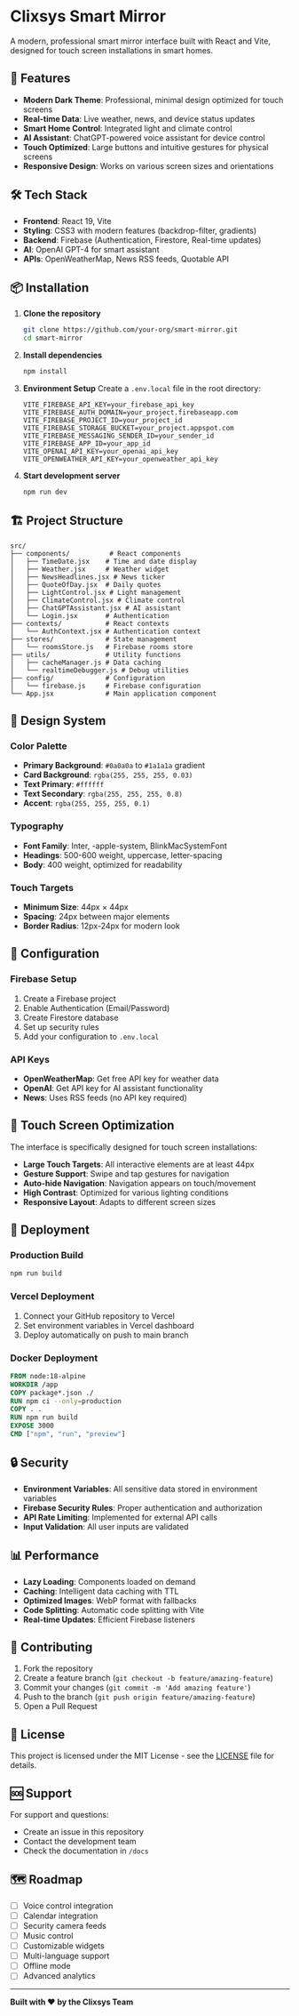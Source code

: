 # Clixsys Smart Mirror

A modern, professional smart mirror interface built with React and Vite, designed for touch screen installations in smart homes.

## 🚀 Features

- **Modern Dark Theme**: Professional, minimal design optimized for touch screens
- **Real-time Data**: Live weather, news, and device status updates
- **Smart Home Control**: Integrated light and climate control
- **AI Assistant**: ChatGPT-powered voice assistant for device control
- **Touch Optimized**: Large buttons and intuitive gestures for physical screens
- **Responsive Design**: Works on various screen sizes and orientations

## 🛠️ Tech Stack

- **Frontend**: React 19, Vite
- **Styling**: CSS3 with modern features (backdrop-filter, gradients)
- **Backend**: Firebase (Authentication, Firestore, Real-time updates)
- **AI**: OpenAI GPT-4 for smart assistant
- **APIs**: OpenWeatherMap, News RSS feeds, Quotable API

## 📦 Installation

1. **Clone the repository**
   ```bash
   git clone https://github.com/your-org/smart-mirror.git
   cd smart-mirror
   ```

2. **Install dependencies**
   ```bash
   npm install
   ```

3. **Environment Setup**
   Create a `.env.local` file in the root directory:
   ```env
   VITE_FIREBASE_API_KEY=your_firebase_api_key
   VITE_FIREBASE_AUTH_DOMAIN=your_project.firebaseapp.com
   VITE_FIREBASE_PROJECT_ID=your_project_id
   VITE_FIREBASE_STORAGE_BUCKET=your_project.appspot.com
   VITE_FIREBASE_MESSAGING_SENDER_ID=your_sender_id
   VITE_FIREBASE_APP_ID=your_app_id
   VITE_OPENAI_API_KEY=your_openai_api_key
   VITE_OPENWEATHER_API_KEY=your_openweather_api_key
   ```

4. **Start development server**
   ```bash
   npm run dev
   ```

## 🏗️ Project Structure

```
src/
├── components/          # React components
│   ├── TimeDate.jsx    # Time and date display
│   ├── Weather.jsx     # Weather widget
│   ├── NewsHeadlines.jsx # News ticker
│   ├── QuoteOfDay.jsx  # Daily quotes
│   ├── LightControl.jsx # Light management
│   ├── ClimateControl.jsx # Climate control
│   ├── ChatGPTAssistant.jsx # AI assistant
│   └── Login.jsx       # Authentication
├── contexts/           # React contexts
│   └── AuthContext.jsx # Authentication context
├── stores/             # State management
│   └── roomsStore.js   # Firebase rooms store
├── utils/              # Utility functions
│   ├── cacheManager.js # Data caching
│   └── realtimeDebugger.js # Debug utilities
├── config/             # Configuration
│   └── firebase.js     # Firebase configuration
└── App.jsx             # Main application component
```

## 🎨 Design System

### Color Palette
- **Primary Background**: `#0a0a0a` to `#1a1a1a` gradient
- **Card Background**: `rgba(255, 255, 255, 0.03)`
- **Text Primary**: `#ffffff`
- **Text Secondary**: `rgba(255, 255, 255, 0.8)`
- **Accent**: `rgba(255, 255, 255, 0.1)`

### Typography
- **Font Family**: Inter, -apple-system, BlinkMacSystemFont
- **Headings**: 500-600 weight, uppercase, letter-spacing
- **Body**: 400 weight, optimized for readability

### Touch Targets
- **Minimum Size**: 44px × 44px
- **Spacing**: 24px between major elements
- **Border Radius**: 12px-24px for modern look

## 🔧 Configuration

### Firebase Setup
1. Create a Firebase project
2. Enable Authentication (Email/Password)
3. Create Firestore database
4. Set up security rules
5. Add your configuration to `.env.local`

### API Keys
- **OpenWeatherMap**: Get free API key for weather data
- **OpenAI**: Get API key for AI assistant functionality
- **News**: Uses RSS feeds (no API key required)

## 📱 Touch Screen Optimization

The interface is specifically designed for touch screen installations:

- **Large Touch Targets**: All interactive elements are at least 44px
- **Gesture Support**: Swipe and tap gestures for navigation
- **Auto-hide Navigation**: Navigation appears on touch/movement
- **High Contrast**: Optimized for various lighting conditions
- **Responsive Layout**: Adapts to different screen sizes

## 🚀 Deployment

### Production Build
```bash
npm run build
```

### Vercel Deployment
1. Connect your GitHub repository to Vercel
2. Set environment variables in Vercel dashboard
3. Deploy automatically on push to main branch

### Docker Deployment
```dockerfile
FROM node:18-alpine
WORKDIR /app
COPY package*.json ./
RUN npm ci --only=production
COPY . .
RUN npm run build
EXPOSE 3000
CMD ["npm", "run", "preview"]
```

## 🔒 Security

- **Environment Variables**: All sensitive data stored in environment variables
- **Firebase Security Rules**: Proper authentication and authorization
- **API Rate Limiting**: Implemented for external API calls
- **Input Validation**: All user inputs are validated

## 📊 Performance

- **Lazy Loading**: Components loaded on demand
- **Caching**: Intelligent data caching with TTL
- **Optimized Images**: WebP format with fallbacks
- **Code Splitting**: Automatic code splitting with Vite
- **Real-time Updates**: Efficient Firebase listeners

## 🤝 Contributing

1. Fork the repository
2. Create a feature branch (`git checkout -b feature/amazing-feature`)
3. Commit your changes (`git commit -m 'Add amazing feature'`)
4. Push to the branch (`git push origin feature/amazing-feature`)
5. Open a Pull Request

## 📄 License

This project is licensed under the MIT License - see the [LICENSE](LICENSE) file for details.

## 🆘 Support

For support and questions:
- Create an issue in this repository
- Contact the development team
- Check the documentation in `/docs`

## 🗺️ Roadmap

- [ ] Voice control integration
- [ ] Calendar integration
- [ ] Security camera feeds
- [ ] Music control
- [ ] Customizable widgets
- [ ] Multi-language support
- [ ] Offline mode
- [ ] Advanced analytics

---

**Built with ❤️ by the Clixsys Team**